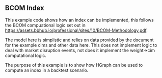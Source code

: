 BCOM Index
----------

This example code shows how an index can be implemented, this follows the BCOM compuational logic
set out in https://assets.bbhub.io/professional/sites/10/BCOM-Methodology.pdf. 

The model here is simplistic and relies on data provided by the document for
the example cims and other data here. This does not implement logic to
deal with market disruption events, not does it implement the weight->cim
computational logic.

The purpose of this example is to show how HGraph can be used to 
compute an index in a backtest scenario.
